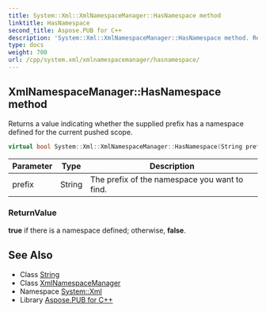 ```yaml
---
title: System::Xml::XmlNamespaceManager::HasNamespace method
linktitle: HasNamespace
second_title: Aspose.PUB for C++
description: 'System::Xml::XmlNamespaceManager::HasNamespace method. Returns a value indicating whether the supplied prefix has a namespace defined for the current pushed scope in C++.'
type: docs
weight: 700
url: /cpp/system.xml/xmlnamespacemanager/hasnamespace/
---
```

## XmlNamespaceManager::HasNamespace method


Returns a value indicating whether the supplied prefix has a namespace defined for the current pushed scope.

```cpp
virtual bool System::Xml::XmlNamespaceManager::HasNamespace(String prefix)
```


| Parameter | Type | Description |
| --- | --- | --- |
| prefix | String | The prefix of the namespace you want to find. |

### ReturnValue

**true** if there is a namespace defined; otherwise, **false**.

## See Also

* Class [String](../../../system/string/)
* Class [XmlNamespaceManager](../)
* Namespace [System::Xml](../../)
* Library [Aspose.PUB for C++](../../../)
